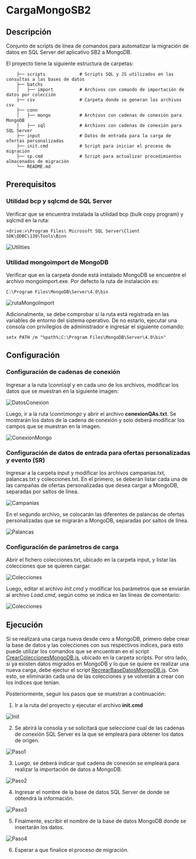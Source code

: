 # CargaMongoSB2

## Descripción
Conjunto de scripts de línea de comandos para automatizar la migración de datos en SQL Server del aplicativo SB2 a MongoDB.

El proyecto tiene la siguiente estructura de carpetas:
```
    ├── scripts				# Scripts SQL y JS utilizados en las consultas a las bases de datos
    ├── batchs                  
    │   ├── import			# Archivos con comando de importación de datos por colección
    ├── csv				    # Carpeta donde se generan los archivos csv
    ├── conn			    
    │   ├── mongo			# Archivos con cadenas de conexión para MongoDB
    │   ├── sql				# Archivos con cadenas de conexión para SQL Server 
    ├── input				# Datos de entrada para la carga de ofertas personalizadas
    ├── init.cmd			# Script para iniciar el proceso de migración
    ├── sp.cmd				# Script para actualizar procedimientos almacenados de migración
    └── README.md
```

## Prerequisitos

### Utilidad bcp y sqlcmd de SQL Server 
Verificar que se encuentra instalada la utilidad bcp (bulk copy program) y sqlcmd en la ruta:
```
<drive:>\Program Files\ Microsoft SQL Server\Client SDK\ODBC\130\Tools\Binn
```
![Utilities](doc/imgs/Utilities.png)

### Utilidad mongoimport de MongoDB 
Verificar que en la carpeta donde está instalado MongoDB se encuentre el archivo mongoimport.exe. Por defecto la ruta de instalación es:
```
C:\Program Files\MongoDB\Server\4.0\bin
```
![rutaMongoImport](doc/imgs/rutaMongoImport.png)

Adicionalmente, se debe comprobar si la ruta está registrada en las variables de entorno del sistema operativo. De no estarlo, ejecutar una consola con privilegios de administrador e ingresar el siguiente comando:

```
setx PATH /m "%path%;C:\Program Files\MongoDB\Server\4.0\bin"
```
## Configuración
### Configuración de cadenas de conexión
Ingresar a la ruta _\conn\sql_ y en cada uno de los archivos, modificar los datos que se muestran en la siguiente imagen:

![DatosConexion](doc/imgs/DatosConexion.png)

Luego, ir a la ruta _\conn\mongo_ y abrir el archivo __conexionQAs.txt__. Se mostrarán los datos de la cadena de conexión y solo deberá modificar los campos que se muestran en la imagen.

![ConexionMongo](doc/imgs/ConexionMongo.png)

### Configuración de datos de entrada para ofertas personalizadas y evento (SR)
Ingresar a la carpeta input y modificar los archivos campanias.txt, palancas.txt y colecciones.txt. En el primero, se deberán listar cada una de las campañas de ofertas personalizadas que desea cargar a MongoDB, separadas por saltos de línea.

![Campanias](doc/imgs/Campanias.png)

En el segundo archivo, se colocarán las diferentes de palancas de ofertas personalizadas que se migrarán a MongoDB, separadas por saltos de línea.

![Palancas](doc/imgs/palancas.png)

### Configuración de parámetros de carga 

Abrir el fichero colecciones.txt, ubicado en la carpeta input, y listar las colecciones que se quieren  cargar. 

![Colecciones](doc/imgs/colecciones.png)

Luego, editar el archivo _init.cmd_ y modificar los parámetros que se enviarán al archivo _Load.cmd_, según como se indica en las líneas de comentario:

![Colecciones](doc/imgs/editInit.png)

## Ejecución

Si se realizará una carga nueva desde cero a MongoDB, primero debe crear la base de datos y las colecciones con sus respectivos índices, para esto puede utilizar los comandos que se encuentran en el script [CrearColeccionesMongoDB.js](/scripts/CrearColeccionesMongoDB.js), ubicado en la carpeta scripts. Por otro lado, si ya existen datos migrados en MongoDB y lo que se quiere es realizar una nueva carga, debe ejectur el script [RecrearBaseDatosMongoDB.js](/scripts/RecrearBaseDatosMongoDB.js). Con esto, se eliminarán cada una de las colecciones y se volverán a crear con los índices que tenían. 

Posteriormente, seguir los pasos que se muestran a continuación:

1. Ir a la ruta del proyecto y ejecutar el archivo __init.cmd__

![Init](doc/imgs/init.png)

2. Se abrirá la consola y se solicitará que seleccione cual de las cadenas de conexión SQL Server es la que se empleará para obtener los datos de origen.

![Paso1](doc/imgs/Paso1.png)

3. Luego, se deberá indicar qué cadena de conexión se empleará para realizar la importación de datos a MongoDB.

![Paso2](doc/imgs/Paso2.png)

4. Ingresar el nombre de la base de datos SQL Server de donde se obtendrá la información.

![Paso3](doc/imgs/Paso3.png)

5. Finalmente, escribir el nombre de la base de datos MongoDB donde se insertarán los datos. 

![Paso4](doc/imgs/Paso4.png)

6. Esperar a que finalice el proceso de migración.
